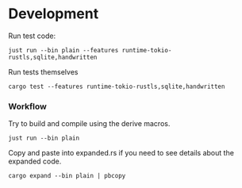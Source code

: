 # Development

Run test code:
    
    just run --bin plain --features runtime-tokio-rustls,sqlite,handwritten

Run tests themselves

    cargo test --features runtime-tokio-rustls,sqlite,handwritten

### Workflow

Try to build and compile using the derive macros.

    just run --bin plain
    
Copy and paste into expanded.rs if you need to see details about the expanded code.

    cargo expand --bin plain | pbcopy
